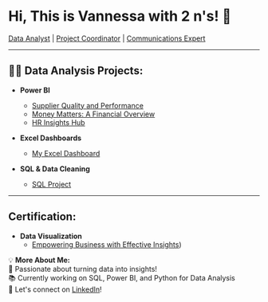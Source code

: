<h1>Hi, This is Vannessa with 2 n's! 🚀</h1>
<p>
  <a href="https://github.com/your-github-username">Data Analyst</a> | 
    <a href="https://www.linkedin.com/in/your-linkedin-profile">Project Coordinator</a> | 
  <a href="https://www.linkedin.com/in/your-linkedin-profile">Communications Expert</a> 
</p>

---

<h2>👨‍💻 Data Analysis Projects:</h2>

- **Power BI**
  - [Supplier Quality and Performance](https://github.com/your-github-username/your-project-link)
  - [Money Matters: A Financial Overview](https://github.com/your-github-username/your-project-link)
  - [HR Insights Hub](https://github.com/vanniee/HrDashboard) 
    
- **Excel Dashboards**
  - [My Excel Dashboard](https://github.com/your-github-username/your-project-link)

- **SQL & Data Cleaning**
  - [SQL Project](https://github.com/your-github-username/your-project-link)



---

<h2>Certification:</h2>

- **Data Visualization**
  - [Empowering Business with Effective Insights](https://forage-uploads-prod.s3.amazonaws.com/completion-certificates/ifobHAoMjQs9s6bKS/MyXvBcppsW2FkNYCX_ifobHAoMjQs9s6bKS_Cg3ms35XfskbeaoJm_1736356334131_completion_certificate.pdf))



💡 **More About Me:**  
🎯 Passionate about turning data into insights!  
📚 Currently working on SQL, Power BI, and Python for Data Analysis  
📩 Let's connect on [LinkedIn](https://www.linkedin.com/in/your-linkedin-profile)!  

<!--
**joshmadakor1/joshmadakor1** is a ✨ _special_ ✨ repository because its `README.md` (this file) appears on your GitHub profile.

Here are some ideas to get you started:


<h2>📺 Popular YouTube Videos</h2>

- [How to get into Cybersecurity Starting From Zero](https://www.youtube.com/watch?v=a83ASGn_V_s)
- [A Day in the Life of a Cybersecurity Anayst](https://www.youtube.com/watch?v=uHy3oM7NnoU)
- [How to Create a KeyLogger (C#)](https://www.youtube.com/watch?v=N-L9hklSlNk)
- [Ransomware Demonstration (C#)](https://www.youtube.com/watch?v=OfvdQeh79s0)
- [Is WGU Legit?](https://www.youtube.com/watch?v=E2MwRWxDBkA)






<h2> 🤳 Connect with me:</h2>

[<img align="left" alt="JoshMadakor | YouTube" width="22px" src="https://cdn.jsdelivr.net/npm/simple-icons@v3/icons/youtube.svg" />][youtube]
[<img align="left" alt="JoshMadakor | Tiktok" width="22px" src="https://cdn.jsdelivr.net/npm/simple-icons@v3/icons/twitter.svg" />][tiktok]
[<img align="left" alt="JoshMadakor | LinkedIn" width="22px" src="https://cdn.jsdelivr.net/npm/simple-icons@v3/icons/linkedin.svg" />][linkedin]
[<img align="left" alt="JoshMadakor | Instagram" width="22px" src="https://cdn.jsdelivr.net/npm/simple-icons@v3/icons/instagram.svg" />][instagram]

[tictoc]: https://www.tiktok.com/@odufa45
[youtube]: https://www.youtube.com/c/joshmadakor
[instagram]: https://www.instagram.com/joshmadakor/
[linkedin]: https://linkedin.com/in/joshmadakor



- 🔭 I’m currently working on ...
- 🌱 I’m currently learning ...
- 👯 I’m looking to collaborate on ...
- 🤔 I’m looking for help with ...
- 💬 Ask me about ...
- 📫 How to reach me: ...
- 😄 Pronouns: ...
- ⚡ Fun fact: ...
-->
